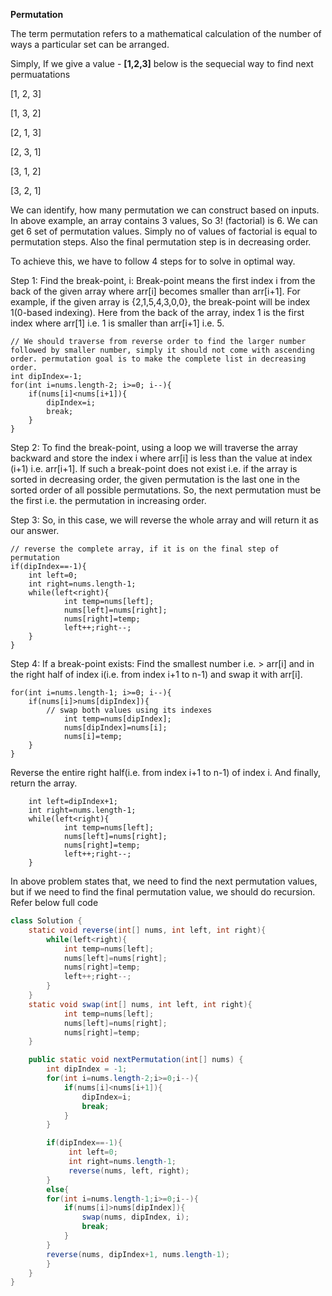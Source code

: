 <b>Permutation</b>

The term permutation refers to a mathematical calculation 
of the number of ways a particular set can be arranged.

Simply, If we give a value - <b>[1,2,3]</b>
below is the sequecial way to find next permuatations
<p>[1, 2, 3]</p>
<p>[1, 3, 2]</p>
<p>[2, 1, 3]</p>
<p>[2, 3, 1]</p>
<p>[3, 1, 2]</p>
<p>[3, 2, 1]</p>

We can identify, how many permutation we can construct based on inputs. In above example, an array contains 3 values, So 3! (factorial) is 6. We can get 6 set of permutation values.
Simply no of values of factorial is equal to permutation steps. Also the final permutation step is in decreasing order.

To achieve this, we have to follow 4 steps for to solve in optimal way.

Step 1: Find the break-point, i: Break-point means the first index i from the back of the given array where arr[i] becomes smaller than arr[i+1].
For example, if the given array is {2,1,5,4,3,0,0}, the break-point will be index 1(0-based indexing). Here from the back of the array, index 1 is the first index where arr[1] i.e. 1 is smaller than arr[i+1] i.e. 5.

```
// We should traverse from reverse order to find the larger number followed by smaller number, simply it should not come with ascending order. permutation goal is to make the complete list in decreasing order. 
int dipIndex=-1;
for(int i=nums.length-2; i>=0; i--){
    if(nums[i]<nums[i+1]){
        dipIndex=i;
        break;
    }
}
```
Step 2: To find the break-point, using a loop we will traverse the array backward and store the index i where arr[i] is less than the value at index (i+1) i.e. arr[i+1].
If such a break-point does not exist i.e. if the array is sorted in decreasing order, the given permutation is the last one in the sorted order of all possible permutations. So, the next permutation must be the first i.e. the permutation in increasing order.

Step 3: So, in this case, we will reverse the whole array and will return it as our answer.
````
// reverse the complete array, if it is on the final step of permutation
if(dipIndex==-1){
    int left=0;
    int right=nums.length-1;
    while(left<right){
            int temp=nums[left];
            nums[left]=nums[right];
            nums[right]=temp;
            left++;right--;
    }
}
````
Step 4: If a break-point exists:
Find the smallest number i.e. > arr[i] and in the right half of index i(i.e. from index i+1 to n-1) and swap it with arr[i].

```
for(int i=nums.length-1; i>=0; i--){
    if(nums[i]>nums[dipIndex]){
        // swap both values using its indexes
            int temp=nums[dipIndex];
            nums[dipIndex]=nums[i];
            nums[i]=temp;
    }
}
```
Reverse the entire right half(i.e. from index i+1 to n-1) of index i. And finally, return the array.
```
    int left=dipIndex+1;
    int right=nums.length-1;
    while(left<right){
            int temp=nums[left];
            nums[left]=nums[right];
            nums[right]=temp;
            left++;right--;
    }
```
In above problem states that, we need to find the next permutation values, but if we need to find the final permutation value, we should do recursion.
Refer below full code

```java
class Solution {
    static void reverse(int[] nums, int left, int right){
        while(left<right){
            int temp=nums[left];
            nums[left]=nums[right];
            nums[right]=temp;
            left++;right--;
        }
    }
    static void swap(int[] nums, int left, int right){
            int temp=nums[left];
            nums[left]=nums[right];
            nums[right]=temp;
    }

    public static void nextPermutation(int[] nums) {
        int dipIndex = -1;
        for(int i=nums.length-2;i>=0;i--){
            if(nums[i]<nums[i+1]){
                dipIndex=i;
                break;
            }
        }

        if(dipIndex==-1){
             int left=0;
             int right=nums.length-1;
             reverse(nums, left, right);
        }
        else{
        for(int i=nums.length-1;i>=0;i--){
            if(nums[i]>nums[dipIndex]){
                swap(nums, dipIndex, i);
                break;
            }
        }
        reverse(nums, dipIndex+1, nums.length-1);
        }
    }
}
```
